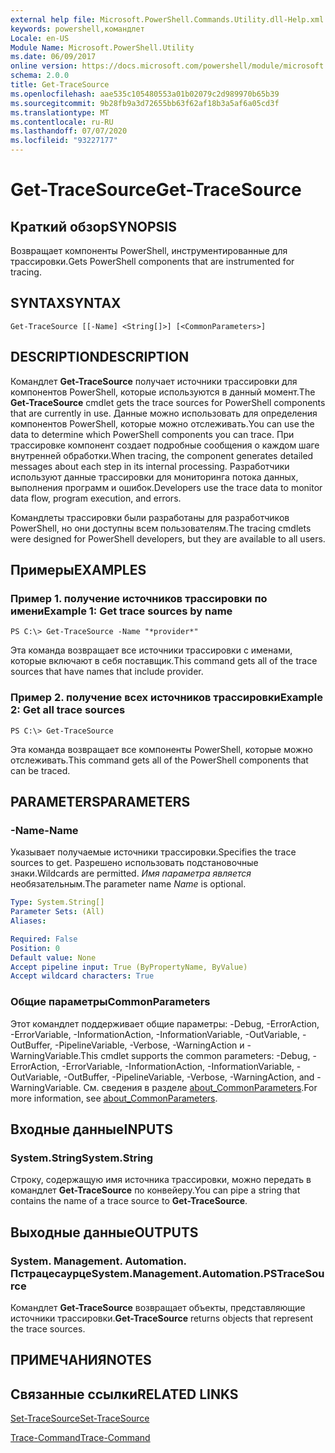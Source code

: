 ```yaml
---
external help file: Microsoft.PowerShell.Commands.Utility.dll-Help.xml
keywords: powershell,командлет
Locale: en-US
Module Name: Microsoft.PowerShell.Utility
ms.date: 06/09/2017
online version: https://docs.microsoft.com/powershell/module/microsoft.powershell.utility/get-tracesource?view=powershell-7.1&WT.mc_id=ps-gethelp
schema: 2.0.0
title: Get-TraceSource
ms.openlocfilehash: aae535c105480553a01b02079c2d989970b65b39
ms.sourcegitcommit: 9b28fb9a3d72655bb63f62af18b3a5af6a05cd3f
ms.translationtype: MT
ms.contentlocale: ru-RU
ms.lasthandoff: 07/07/2020
ms.locfileid: "93227177"
---
```

# <span data-ttu-id="2fda3-103">Get-TraceSource</span><span class="sxs-lookup"><span data-stu-id="2fda3-103">Get-TraceSource</span></span>

## <span data-ttu-id="2fda3-104">Краткий обзор</span><span class="sxs-lookup"><span data-stu-id="2fda3-104">SYNOPSIS</span></span>
<span data-ttu-id="2fda3-105">Возвращает компоненты PowerShell, инструментированные для трассировки.</span><span class="sxs-lookup"><span data-stu-id="2fda3-105">Gets PowerShell components that are instrumented for tracing.</span></span>

## <span data-ttu-id="2fda3-106">SYNTAX</span><span class="sxs-lookup"><span data-stu-id="2fda3-106">SYNTAX</span></span>

```
Get-TraceSource [[-Name] <String[]>] [<CommonParameters>]
```

## <span data-ttu-id="2fda3-107">DESCRIPTION</span><span class="sxs-lookup"><span data-stu-id="2fda3-107">DESCRIPTION</span></span>

<span data-ttu-id="2fda3-108">Командлет **Get-TraceSource** получает источники трассировки для компонентов PowerShell, которые используются в данный момент.</span><span class="sxs-lookup"><span data-stu-id="2fda3-108">The **Get-TraceSource** cmdlet gets the trace sources for PowerShell components that are currently in use.</span></span>
<span data-ttu-id="2fda3-109">Данные можно использовать для определения компонентов PowerShell, которые можно отслеживать.</span><span class="sxs-lookup"><span data-stu-id="2fda3-109">You can use the data to determine which PowerShell components you can trace.</span></span>
<span data-ttu-id="2fda3-110">При трассировке компонент создает подробные сообщения о каждом шаге внутренней обработки.</span><span class="sxs-lookup"><span data-stu-id="2fda3-110">When tracing, the component generates detailed messages about each step in its internal processing.</span></span>
<span data-ttu-id="2fda3-111">Разработчики используют данные трассировки для мониторинга потока данных, выполнения программ и ошибок.</span><span class="sxs-lookup"><span data-stu-id="2fda3-111">Developers use the trace data to monitor data flow, program execution, and errors.</span></span>

<span data-ttu-id="2fda3-112">Командлеты трассировки были разработаны для разработчиков PowerShell, но они доступны всем пользователям.</span><span class="sxs-lookup"><span data-stu-id="2fda3-112">The tracing cmdlets were designed for PowerShell developers, but they are available to all users.</span></span>

## <span data-ttu-id="2fda3-113">Примеры</span><span class="sxs-lookup"><span data-stu-id="2fda3-113">EXAMPLES</span></span>

### <span data-ttu-id="2fda3-114">Пример 1. получение источников трассировки по имени</span><span class="sxs-lookup"><span data-stu-id="2fda3-114">Example 1: Get trace sources by name</span></span>

```
PS C:\> Get-TraceSource -Name "*provider*"
```

<span data-ttu-id="2fda3-115">Эта команда возвращает все источники трассировки с именами, которые включают в себя поставщик.</span><span class="sxs-lookup"><span data-stu-id="2fda3-115">This command gets all of the trace sources that have names that include provider.</span></span>

### <span data-ttu-id="2fda3-116">Пример 2. получение всех источников трассировки</span><span class="sxs-lookup"><span data-stu-id="2fda3-116">Example 2: Get all trace sources</span></span>

```
PS C:\> Get-TraceSource
```

<span data-ttu-id="2fda3-117">Эта команда возвращает все компоненты PowerShell, которые можно отслеживать.</span><span class="sxs-lookup"><span data-stu-id="2fda3-117">This command gets all of the PowerShell components that can be traced.</span></span>

## <span data-ttu-id="2fda3-118">PARAMETERS</span><span class="sxs-lookup"><span data-stu-id="2fda3-118">PARAMETERS</span></span>

### <span data-ttu-id="2fda3-119">-Name</span><span class="sxs-lookup"><span data-stu-id="2fda3-119">-Name</span></span>

<span data-ttu-id="2fda3-120">Указывает получаемые источники трассировки.</span><span class="sxs-lookup"><span data-stu-id="2fda3-120">Specifies the trace sources to get.</span></span>
<span data-ttu-id="2fda3-121">Разрешено использовать подстановочные знаки.</span><span class="sxs-lookup"><span data-stu-id="2fda3-121">Wildcards are permitted.</span></span>
<span data-ttu-id="2fda3-122">*Имя параметра является* необязательным.</span><span class="sxs-lookup"><span data-stu-id="2fda3-122">The parameter name *Name* is optional.</span></span>

```yaml
Type: System.String[]
Parameter Sets: (All)
Aliases:

Required: False
Position: 0
Default value: None
Accept pipeline input: True (ByPropertyName, ByValue)
Accept wildcard characters: True
```

### <span data-ttu-id="2fda3-123">Общие параметры</span><span class="sxs-lookup"><span data-stu-id="2fda3-123">CommonParameters</span></span>

<span data-ttu-id="2fda3-124">Этот командлет поддерживает общие параметры: -Debug, -ErrorAction, -ErrorVariable, -InformationAction, -InformationVariable, -OutVariable, -OutBuffer, -PipelineVariable, -Verbose, -WarningAction и -WarningVariable.</span><span class="sxs-lookup"><span data-stu-id="2fda3-124">This cmdlet supports the common parameters: -Debug, -ErrorAction, -ErrorVariable, -InformationAction, -InformationVariable, -OutVariable, -OutBuffer, -PipelineVariable, -Verbose, -WarningAction, and -WarningVariable.</span></span> <span data-ttu-id="2fda3-125">См. сведения в разделе [about_CommonParameters](https://go.microsoft.com/fwlink/?LinkID=113216).</span><span class="sxs-lookup"><span data-stu-id="2fda3-125">For more information, see [about_CommonParameters](https://go.microsoft.com/fwlink/?LinkID=113216).</span></span>

## <span data-ttu-id="2fda3-126">Входные данные</span><span class="sxs-lookup"><span data-stu-id="2fda3-126">INPUTS</span></span>

### <span data-ttu-id="2fda3-127">System.String</span><span class="sxs-lookup"><span data-stu-id="2fda3-127">System.String</span></span>

<span data-ttu-id="2fda3-128">Строку, содержащую имя источника трассировки, можно передать в командлет **Get-TraceSource** по конвейеру.</span><span class="sxs-lookup"><span data-stu-id="2fda3-128">You can pipe a string that contains the name of a trace source to **Get-TraceSource**.</span></span>

## <span data-ttu-id="2fda3-129">Выходные данные</span><span class="sxs-lookup"><span data-stu-id="2fda3-129">OUTPUTS</span></span>

### <span data-ttu-id="2fda3-130">System. Management. Automation. Пстрацесаурце</span><span class="sxs-lookup"><span data-stu-id="2fda3-130">System.Management.Automation.PSTraceSource</span></span>

<span data-ttu-id="2fda3-131">Командлет **Get-TraceSource** возвращает объекты, представляющие источники трассировки.</span><span class="sxs-lookup"><span data-stu-id="2fda3-131">**Get-TraceSource** returns objects that represent the trace sources.</span></span>

## <span data-ttu-id="2fda3-132">ПРИМЕЧАНИЯ</span><span class="sxs-lookup"><span data-stu-id="2fda3-132">NOTES</span></span>

## <span data-ttu-id="2fda3-133">Связанные ссылки</span><span class="sxs-lookup"><span data-stu-id="2fda3-133">RELATED LINKS</span></span>

[<span data-ttu-id="2fda3-134">Set-TraceSource</span><span class="sxs-lookup"><span data-stu-id="2fda3-134">Set-TraceSource</span></span>](Set-TraceSource.md)

[<span data-ttu-id="2fda3-135">Trace-Command</span><span class="sxs-lookup"><span data-stu-id="2fda3-135">Trace-Command</span></span>](Trace-Command.md)

